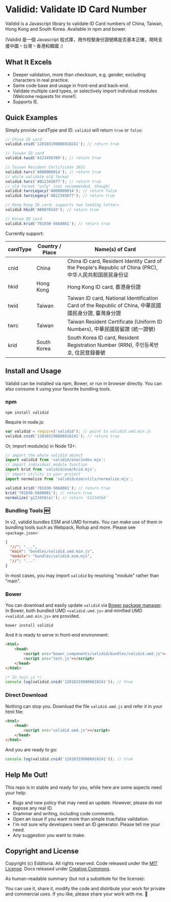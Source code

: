 # Validid: Validate ID Card Number

Validid is a Javascript library to validate ID Card numbers of China, Taiwan, Hong Kong and South Korea. Available in npm and bower.

\(Validid 是一個 Javascript 程式庫，用作校驗身份證號碼是否基本正確，現時支援中國丶台灣丶香港和韓國 :\)

## What It Excels

- Deeper validation, more than checksum, e.g. gender, excluding characters in real practice.
- Same code base and usage in front-end and back-end.
- Validate multiple card types, or selectively import individual modules (Welcome requests for more!).
- Supports IE.

## Quick Examples

Simply provide cardType and ID. `validid` will return `true` or `false`:

```js
// China ID card
validid.cnid('120103198806018241'); // return true

// Taiwan ID card
validid.twid('A123456789'); // return true

// Taiwan Resident Certificate 2021
validid.twrc('A800000014'); // return true
// while validate old format
validid.twrc('AB12345677'); // return true
// old format "only" (not recommended, though)
validid.twrcLegacy('A800000014'); // return false
validid.twrcLegacy('AB12345677'); // return true

// Hong Kong ID card: supports two leading letters
validid.hkid('AB9876543'); // return true

// Korea ID card
validid.krid('781030-5668081'); // return true
```

Currently support:

| cardType | Country / Place | Name(s) of Card |
| -------- | --------------- | --------------- |
| cnid     | China           | China ID card, Resident Identity Card of the People's Republic of China (PRC), 中华人民共和国居民身份证 |
| hkid     | Hong Kong       | Hong Kong ID card, 香港身份證 |
| twid     | Taiwan          | Taiwan ID card, National Identification Card of the Republic of China, 中華民國國民身分證, 臺灣身分證 |
| twrc     | Taiwan          | Taiwan Resident Certificate (Uniform ID Numbers), 中華民國居留證 (統一證號) |
| krid     | South Korea     | South Korea ID card, Resident Registration Number (RRN), 주민등록번호, 住民登錄番號 |

## Install and Usage

Validid can be installed via npm, Bower, or run in browser directly. You can also consume it using your favorite bundling tools.

### npm

```shell
npm install validid
```

Require in node.js:

```js
var validid = require('validid'); // point to validid.umd.min.js
validid.cnid('120103198806018241'); // return true
```

Or, import module(s) in Node 13+:

```js
// import the whole validid object
import validid from 'validid/esm/index.mjs';
// import individual module function
import krid from 'validid/esm/krid.mjs';
// import utility in your project
import normalize from 'validid/esm/utils/normalize.mjs';

validid.krid('781030-5668081'); // return true
krid('781030-5668081'); // return true
normalize('g123456(a)'); // return 'G123456A'
```

### Bundling Tools :new:

In v2, validid bundles ESM and UMD formats. You can make use of them in bundling tools such as Webpack, Rollup and more. Please see `<package.json>`:

```json
{
  "//": "...",
  "main": "bundles/validid.umd.min.js",
  "module": "bundles/validid.esm.mjs",
  "//": "..."
}
```

In most cases, you may import `validid` by resolving "module" rather than "main".

### Bower

You can download and easily update `validid` via [Bower package manager](https://bower.io/). In Bower, both bundled UMD `<validid.umd.js>` and minified UMD `<validid.umd.min.js>` are provided.

```shell
bower install validid
```

And it is ready to serve in front-end environment:

```html
<html>
	<head>
		<script src="bower_components/validid/bundles/validid.umd.js"></script>
		<script src="test.js"></script>
	</head>
</html>

```

```js
/* In test.js */
console.log(validid.cnid('120103198806018241')); // true
```

### Direct Download

Nothing can stop you. Download the file `validid.umd.js` and refer it in your html file:

```html
<html>
	<head>
		<script src="validid.umd.js"></script>
	</head>
</html>
```

And you are ready to go:

```js
console.log(validid.cnid('120103198806018241')); // true
```

## Help Me Out!

This repo is in stable and ready for you, while here are some aspects need your help:

- Bugs and new policy that may need an update. However, please do not expose any real ID. 
- Grammar and writing, including code comments.
- Open an issue if you want more than simple true/false validation.
- I'm not sure why developers need an ID generator. Please tell me your need.
- Any suggestion you want to make.

## Copyright and License

Copyright (c) Edditoria. All rights reserved. Code released under the [MIT License](LICENSE.txt). Docs released under [Creative Commons](https://creativecommons.org/licenses/by/4.0/).

As human-readable summary (but not a substitute for the license):

You can use it, share it, modify the code and distribute your work for private and commercial uses. If you like, please share your work with me. :pizza:
